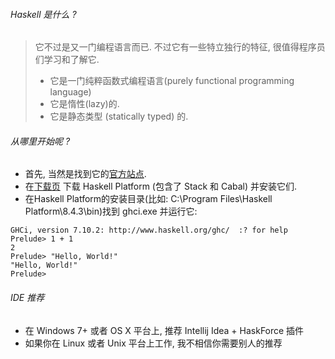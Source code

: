###### Haskell 是什么 ?
> 它不过是又一门编程语言而已. 不过它有一些特立独行的特征, 很值得程序员们学习和了解它. 
> * 它是一门纯粹函数式编程语言(purely functional programming language)
> * 它是惰性(lazy)的.
> * 它是静态类型 (statically typed) 的.

###### 从哪里开始呢 ?
* 首先, 当然是找到它的[官方站点](https://www.haskell.org/). 
* 在[下载页](https://www.haskell.org/downloads) 下载 Haskell Platform (包含了 Stack 和 Cabal) 并安装它们.
* 在Haskell Platform的安装目录(比如: C:\Program Files\Haskell Platform\8.4.3\bin)找到 ghci.exe 并运行它:
~~~
GHCi, version 7.10.2: http://www.haskell.org/ghc/  :? for help
Prelude> 1 + 1
2
Prelude> "Hello, World!"
"Hello, World!"
Prelude>
~~~

###### IDE 推荐
* 在 Windows 7+ 或者 OS X 平台上, 推荐 Intellij Idea + HaskForce 插件
* 如果你在 Linux 或者 Unix 平台上工作, 我不相信你需要别人的推荐
